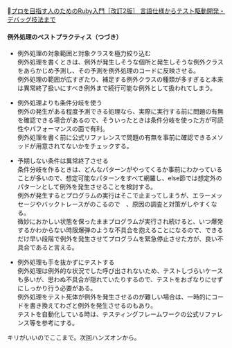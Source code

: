 
📖[プロを目指す人のためのRuby入門［改訂2版］ 言語仕様からテスト駆動開発・デバッグ技法まで](https://gihyo.jp/book/2021/978-4-297-12437-3)

#### 例外処理のペストプラクティス（つづき）

- 例外処理の対象範囲と対象クラスを極力絞り込む  
  例外処理を書くときは、例外が発生しそうな個所と発生しそうな例外クラスをあらかじめ予測し、その予測を例外処理のコードに反映させる。  
  例外処理の範囲が広すぎたり、補足する例外クラスの種類が多すぎると本来は異常終了扱いにすべき例外まで続行可能な例外として扱われてしまう。  

- 例外処理よりも条件分岐を使う  
  例外の発生がある程度予測できる処理なら、実際に実行する前に問題の有無を確認できる場合があるので、そういったときは条件分岐を使った方が可読性やパフォーマンスの面で有利。  
  例外処理を書く前に公式リファレンスで問題の有無を事前に確認できるメソッドが用意されてないかをチェックする。  

- 予期しない条件は異常終了させる  
  条件分岐を作るときは、どんなパターンがやってくるか事前にわかっていることが多いので、想定可能なパターンをすべて網羅し、else節では想定外のパターンとして例外を発生させることを検討する。  
  例外が発生するとプログラムの実行はそこで止まってしまうが、エラーメッセージやバックトレースがのこるので　、原因の調査と対策がしやすくなる。  
  微妙におかしい状態を保ったままプログラムが実行され続けると、いつ爆発するかわからない時限爆弾のような不具合を抱えることになるので、できるだけ早い段階で例外を発生させてプログラムを緊急停止させた方が、良い不具合であると言える。  

- 例外処理も手を抜かずにテストする  
  例外処理は例外的な状況でした呼び出されないため、テストしづらいケースも多いが、思わぬ不具合が隠れていたりするので、テストをおざなりにせずにしっかり行う必要がある。  
  例外処理をテスト死体が例外を発生させるのが難しい場合は、一時的にコードを書き換えてわざと例外を発生させるのもあり。  
  テストを自動化している時は、テスティングフレームワークの公式リファレンス等を参考にする。  

キリがいいのでここまで。次回ハンズオンから。